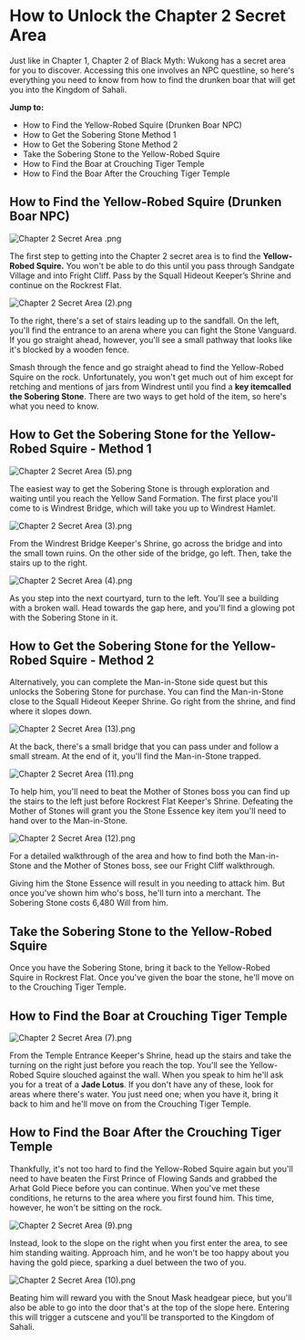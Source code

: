 # How to Unlock the Chapter 2 Secret Area

Just like in Chapter 1, Chapter 2 of Black Myth: Wukong has a secret area for you to discover. Accessing this one involves an NPC questline, so here's everything you need to know from how to find the drunken boar that will get you into the Kingdom of Sahali. 

**Jump to:**

  * How to Find the Yellow-Robed Squire (Drunken Boar NPC)
  * How to Get the Sobering Stone Method 1
  * How to Get the Sobering Stone Method 2
  * Take the Sobering Stone to the Yellow-Robed Squire
  * How to Find the Boar at Crouching Tiger Temple
  * How to Find the Boar After the Crouching Tiger Temple

## How to Find the Yellow-Robed Squire (Drunken Boar NPC)

![Chapter 2 Secret Area .png](https://oyster.ignimgs.com/mediawiki/apis.ign.com/black-myth-wukong/f/fc/Chapter_2_Secret_Area_.png)

The first step to getting into the Chapter 2 secret area is to find the **Yellow-Robed Squire.** You won't be able to do this until you pass through Sandgate Village and into Fright Cliff. Pass by the Squall Hideout Keeper’s Shrine and continue on the Rockrest Flat. 

![Chapter 2 Secret Area \(2\).png](https://oyster.ignimgs.com/mediawiki/apis.ign.com/black-myth-wukong/2/29/Chapter_2_Secret_Area_%282%29.png)

To the right, there's a set of stairs leading up to the sandfall. On the left, you'll find the entrance to an arena where you can fight the Stone Vanguard. If you go straight ahead, however, you'll see a small pathway that looks like it's blocked by a wooden fence. 

Smash through the fence and go straight ahead to find the Yellow-Robed Squire on the rock. Unfortunately, you won't get much out of him except for retching and mentions of jars from Windrest until you find a **key itemcalled the Sobering Stone**. There are two ways to get hold of the item, so here's what you need to know. 

## How to Get the Sobering Stone for the Yellow-Robed Squire - Method 1

![Chapter 2 Secret Area \(5\).png](https://oyster.ignimgs.com/mediawiki/apis.ign.com/black-myth-wukong/7/75/Chapter_2_Secret_Area_%285%29.png)

The easiest way to get the Sobering Stone is through exploration and waiting until you reach the Yellow Sand Formation. The first place you'll come to is Windrest Bridge, which will take you up to Windrest Hamlet. 

![Chapter 2 Secret Area \(3\).png](https://oyster.ignimgs.com/mediawiki/apis.ign.com/black-myth-wukong/e/e3/Chapter_2_Secret_Area_%283%29.png)

From the Windrest Bridge Keeper's Shrine, go across the bridge and into the small town ruins. On the other side of the bridge, go left. Then, take the stairs up to the right. 

![Chapter 2 Secret Area \(4\).png](https://oyster.ignimgs.com/mediawiki/apis.ign.com/black-myth-wukong/0/0a/Chapter_2_Secret_Area_%284%29.png)

As you step into the next courtyard, turn to the left. You'll see a building with a broken wall. Head towards the gap here, and you'll find a glowing pot with the Sobering Stone in it. 

## How to Get the Sobering Stone for the Yellow-Robed Squire - Method 2

Alternatively, you can complete the Man-in-Stone side quest but this unlocks the Sobering Stone for purchase. You can find the Man-in-Stone close to the Squall Hideout Keeper Shrine. Go right from the shrine, and find where it slopes down. 

![Chapter 2 Secret Area \(13\).png](https://oyster.ignimgs.com/mediawiki/apis.ign.com/black-myth-wukong/c/cc/Chapter_2_Secret_Area_%2813%29.png)

At the back, there's a small bridge that you can pass under and follow a small stream. At the end of it, you'll find the Man-in-Stone trapped. 

![Chapter 2 Secret Area \(11\).png](https://oyster.ignimgs.com/mediawiki/apis.ign.com/black-myth-wukong/6/69/Chapter_2_Secret_Area_%2811%29.png)

To help him, you'll need to beat the Mother of Stones boss you can find up the stairs to the left just before Rockrest Flat Keeper's Shrine. Defeating the Mother of Stones will grant you the Stone Essence key item you'll need to hand over to the Man-in-Stone. 

![Chapter 2 Secret Area \(12\).png](https://oyster.ignimgs.com/mediawiki/apis.ign.com/black-myth-wukong/2/28/Chapter_2_Secret_Area_%2812%29.png)

For a detailed walkthrough of the area and how to find both the Man-in-Stone and the Mother of Stones boss, see our Fright Cliff walkthrough. 

Giving him the Stone Essence will result in you needing to attack him. But once you've shown him who's boss, he'll turn into a merchant. The Sobering Stone costs 6,480 Will from him. 

## Take the Sobering Stone to the Yellow-Robed Squire

Once you have the Sobering Stone, bring it back to the Yellow-Robed Squire in Rockrest Flat. Once you've given the boar the stone, he'll move on to the Crouching Tiger Temple. 

## How to Find the Boar at Crouching Tiger Temple

![Chapter 2 Secret Area \(7\).png](https://oyster.ignimgs.com/mediawiki/apis.ign.com/black-myth-wukong/f/f4/Chapter_2_Secret_Area_%287%29.png)

From the Temple Entrance Keeper's Shrine, head up the stairs and take the turning on the right just before you reach the top. You'll see the Yellow-Robed Squire slouched against the wall. When you speak to him he'll ask you for a treat of a **Jade Lotus**. If you don't have any of these, look for areas where there's water. You just need one; when you have it, bring it back to him and he'll move on from the Crouching Tiger Temple. 

## How to Find the Boar After the Crouching Tiger Temple

Thankfully, it's not too hard to find the Yellow-Robed Squire again but you'll need to have beaten the First Prince of Flowing Sands and grabbed the Arhat Gold Piece before you can continue. When you've met these conditions, he returns to the area where you first found him. This time, however, he won't be sitting on the rock. 

![Chapter 2 Secret Area \(9\).png](https://oyster.ignimgs.com/mediawiki/apis.ign.com/black-myth-wukong/b/b9/Chapter_2_Secret_Area_%289%29.png)

Instead, look to the slope on the right when you first enter the area, to see him standing waiting. Approach him, and he won't be too happy about you having the gold piece, sparking a duel between the two of you. 

![Chapter 2 Secret Area \(10\).png](https://oyster.ignimgs.com/mediawiki/apis.ign.com/black-myth-wukong/1/1f/Chapter_2_Secret_Area_%2810%29.png)

Beating him will reward you with the Snout Mask headgear piece, but you'll also be able to go into the door that's at the top of the slope here. Entering this will trigger a cutscene and you'll be transported to the Kingdom of Sahali. 
